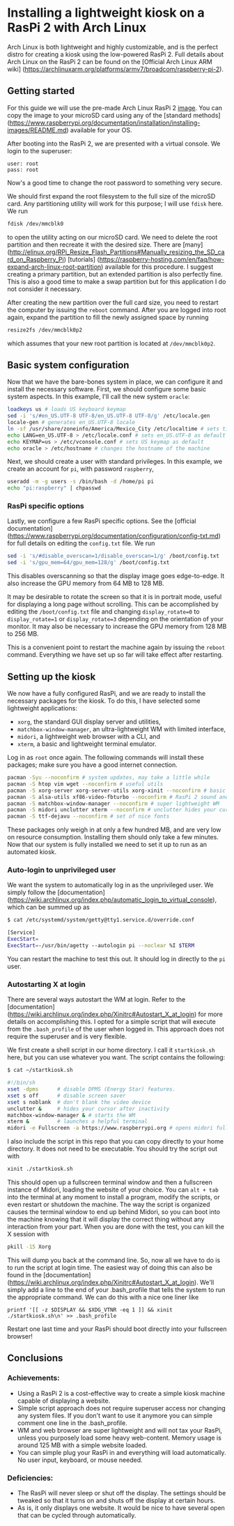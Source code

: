 Installing a lightweight kiosk on a RasPi 2 with Arch Linux
==================================================

Arch Linux is both lightweight and highly customizable, and is the perfect
distro for creating a kiosk using the low-powered RasPi 2. Full details about
Arch Linux on the RasPi 2 can be found on the [Official Arch Linux ARM wiki]
(https://archlinuxarm.org/platforms/armv7/broadcom/raspberry-pi-2).


Getting started
--------------------------------------------------

For this guide we will use the pre-made Arch Linux RasPi 2
[image](https://sourceforge.net/projects/archlinux-rpi2/). You can copy the
image to your microSD card using any of the [standard methods]
(https://www.raspberrypi.org/documentation/installation/installing-images/README.md)
available for your OS.

After booting into the RasPi 2, we are presented with a virtual console. We
login to the superuser:

```
user: root
pass: root
```

Now's a good time to change the root password to something very secure.

We should first expand the root filesystem to the full size of the microSD card.
Any partitioning utility will work for this purpose; I will use `fdisk` here. We
run 

```sh
fdisk /dev/mmcblk0
```

to open the utility acting on our microSD card. We need to delete the root
partition and then recreate it with the desired size. There are [many]
(http://elinux.org/RPi_Resize_Flash_Partitions#Manually_resizing_the_SD_card_on_Raspberry_Pi)
[tutorials]
(https://raspberry-hosting.com/en/faq/how-expand-arch-linux-root-partition)
available for this procedure. I suggest creating a primary partition, but an
extended partition is also perfectly fine. This is also a good time to make a
swap partition but for this application I do not consider it necessary.

After creating the new partition over the full card size, you need to restart
the computer by issuing the `reboot` command. After you are logged into root
again, expand the partition to fill the newly assigned space by running

```sh
resize2fs /dev/mmcblk0p2
```

which assumes that your new root partition is located at `/dev/mmcblk0p2`.


Basic system configuration
--------------------------------------------------

Now that we have the bare-bones system in place, we can configure it and install
the necessary software. First, we should configure some basic system aspects. In
this example, I'll call the new system `oracle`:

```sh
loadkeys us # loads US keyboard keymap
sed -i 's/#en_US.UTF-8 UTF-8/en_US.UTF-8 UTF-8/g' /etc/locale.gen
locale-gen # generates en_US.UTF-8 locale
ln -sf /usr/share/zoneinfo/America/Mexico_City /etc/localtime # sets time zone
echo LANG=en_US.UTF-8 > /etc/locale.conf # sets en_US.UTF-8 as default locale
echo KEYMAP=us > /etc/vconsole.conf # sets US keymap as default
echo oracle > /etc/hostname # changes the hostname of the machine
```

Next, we should create a user with standard privileges. In this example, we
create an account for `pi`, with password `raspberry`,

```sh
useradd -m -g users -s /bin/bash -d /home/pi pi
echo "pi:raspberry" | chpasswd
```

### RasPi specific options

Lastly, we configure a few RasPi specific options. See the
[official documentation]
(https://www.raspberrypi.org/documentation/configuration/config-txt.md) 
for full details on editing the `config.txt` file. We run

```sh
sed -i 's/#disable_overscan=1/disable_overscan=1/g' /boot/config.txt
sed -i 's/gpu_mem=64/gpu_mem=128/g' /boot/config.txt
```

This disables overscanning so that the display image goes edge-to-edge. It also
increase the GPU memory from 64 MB to 128 MB.

It may be desirable to rotate the screen so that it is in portrait mode, useful
for displaying a long page without scrolling. This can be accomplished by
editing the `/boot/config.txt` file and changing `display_rotate=0` to
`display_rotate=1` or `display_rotate=3` depending on the orientation of your
monitor. It may also be necessary to increase the GPU memory from 128 MB to 256
MB. 

This is a convenient point to restart the machine again by issuing the `reboot`
command. Everything we have set up so far will take effect after restarting. 


Setting up the kiosk
--------------------------------------------------

We now have a fully configured RasPi, and we are ready to install the necessary
packages for the kiosk. To do this, I have selected some lightweight
applications:

* `xorg`, the standard GUI display server and utilities,
* `matchbox-window-manager`, an ultra-lightweight WM with limited interface,
* `midori`, a lightweight web browser with a CLI, and
* `xterm`, a basic and lightweight terminal emulator.

Log in as `root` once again. The following commands will install these packages;
make sure you have a good internet connection.

```sh
pacman -Syu --noconfirm # system updates, may take a little while
pacman -S htop vim wget --noconfirm # useful utils
pacman -S xorg-server xorg-server-utils xorg-xinit --noconfirm # basic X11 packages
pacman -S alsa-utils xf86-video-fbturbo --noconfirm # RasPi 2 sound and video drivers
pacman -S matchbox-window-manager --noconfirm # super lightweight WM
pacman -S midori unclutter xterm --noconfirm # unclutter hides your cursor
pacman -S ttf-dejavu --noconfirm # set of nice fonts
```

These packages only weigh in at only a few hundred MB, and are very low on
resource consumption. Installing them should only take a few minutes. Now that
our system is fully installed we need to set it up to run as an automated kiosk.


### Auto-login to unprivileged user

We want the system to automatically log in as the unprivileged user. We simply
follow the [documentation]
(https://wiki.archlinux.org/index.php/automatic_login_to_virtual_console), 
which can be summed up as

```sh
$ cat /etc/systemd/system/getty@tty1.service.d/override.conf

[Service]
ExecStart=
ExecStart=-/usr/bin/agetty --autologin pi --noclear %I $TERM
```

You can restart the machine to test this out. It should log in directly to the
`pi` user.

### Autostarting X at login

There are several ways autostart the WM at login. Refer to the [documentation]
(https://wiki.archlinux.org/index.php/Xinitrc#Autostart_X_at_login) for more
details on accomplishing this. I opted for a simple script that will execute
from the `.bash_profile` of the user when logged in. This approach does not
require the superuser and is very flexible.

We first create a shell script in our home directory. I call it `startkiosk.sh`
here, but you can use whatever you want. The script contains the following:

```sh
$ cat ~/startkiosk.sh

#!/bin/sh
xset -dpms      # disable DPMS (Energy Star) features.
xset s off      # disable screen saver
xset s noblank  # don't blank the video device
unclutter &     # hides your cursor after inactivity
matchbox-window-manager & # starts the WM
xterm &         # launches a helpful terminal
midori -e Fullscreen -a https://www.raspberrypi.org # opens midori fullscreen
```

I also include the script in this repo that you can copy directly to your home
directory. It does not need to be executable. You should try the script out with

```sh
xinit ./startkiosk.sh
```

This should open up a fullscreen terminal window and then a fullscreen instance
of Midori, loading the website of your choice. You can `alt + tab` into the
terminal at any moment to install a program, modify the scripts, or even restart
or shutdown the machine. The way the script is organized causes the terminal
window to end up behind Midori, so you can boot into the machine knowing that it
will display the correct thing without any interaction from your part. When you
are done with the test, you can kill the X session with

```sh
pkill -15 Xorg
```

This will dump you back at the command line. So, now all we have to do is to run
the script at login time. The easiest way of doing this can also be found in the
[documentation]
(https://wiki.archlinux.org/index.php/Xinitrc#Autostart_X_at_login). We'll 
simply add a line to the end of your .bash_profile that tells the system to run
the appropriate command. We can do this with a nice one liner like

```
printf '[[ -z $DISPLAY && $XDG_VTNR -eq 1 ]] && xinit ./startkiosk.sh\n' >> .bash_profile
```

Restart one last time and your RasPi should boot directly into your fullscreen
browser!


Conclusions
--------------------------------------------------

### Achievements: 
* Using a RasPi 2 is a cost-effective way to create a simple kiosk machine
  capable of displaying a website. 
* Simple script approach does not require superuser access nor changing any
  system files. If you don't want to use it anymore you can simple comment one
  line in the .bash_profile.
* WM and web browser are super lightweight and will not tax your RasPi, unless
  you purposely load some heavy web-content. Memory usage is around 125 MB with
  a simple website loaded.
* You can simple plug your RasPi in and everything will load automatically. No
  user input, keyboard, or mouse needed.

### Deficiencies:
* The RasPi will never sleep or shut off the display. The settings should be
  tweaked so that it turns on and shuts off the display at certain hours.
* As is, it only displays one website. It would be nice to have several open
  that can be cycled through automatically.
